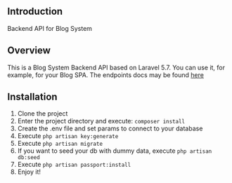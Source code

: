 ## Introduction
Backend API for Blog System

## Overview
This is a Blog System Backend API based on Laravel 5.7. You can use it, for example, for your Blog SPA. The endpoints docs may be found [here](https://documenter.getpostman.com/view/3253057/Rzn9rfdq)

## Installation
1. Clone the project
2. Enter the project directory and execute:
`composer install`
3. Create the .env file and set params to connect to your database
4. Execute `php artisan key:generate`
5. Execute `php artisan migrate`
6. If you want to seed your db with dummy data, execute `php artisan db:seed`
7. Execute `php artisan passport:install`
8. Enjoy it!
